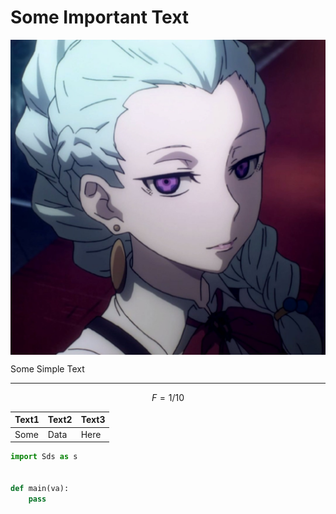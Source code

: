 # Some Important Text

<p>
    <img align="center" src="nonna.jpg">
</p>

Some Simple Text

---

$$
F = 1 / 10
$$

| Text1 | Text2 | Text3 |
| ----- | ----- | ----- |
| Some  | Data  | Here  |

```python
import Sds as s


def main(va):
    pass
```


